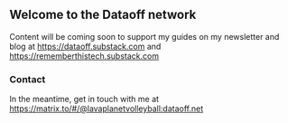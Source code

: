 ## Welcome to the Dataoff network

Content will be coming soon to support my guides on my newsletter and blog at https://dataoff.substack.com and https://rememberthistech.substack.com
### Contact

In the meantime, get in touch with me at https://matrix.to/#/@lavaplanetvolleyball:dataoff.net 
